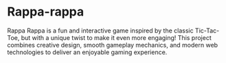 # Rappa-rappa
Rappa Rappa is a fun and interactive game inspired by the classic Tic-Tac-Toe, but with a unique twist to make it even more engaging! This project combines creative design, smooth gameplay mechanics, and modern web technologies to deliver an enjoyable gaming experience.

